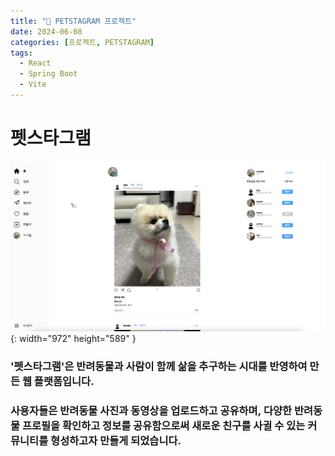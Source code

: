 ```yaml
---
title: "🐶 PETSTAGRAM 프로젝트"
date: 2024-06-08
categories: [프로젝트, PETSTAGRAM]
tags: 
  - React
  - Spring Boot
  - Vite
---
```


# 펫스타그램

![Main View](/assets/img/posts/Petstagram-Project/main.png){: width="972" height="589" }

### '펫스타그램'은 반려동물과 사람이 함께 삶을 추구하는 시대를 반영하여 만든 웹 플랫폼입니다.

### 사용자들은 반려동물 사진과 동영상을 업로드하고 공유하며, 다양한 반려동물 프로필을 확인하고 정보를 공유함으로써 새로운 친구를 사귈 수 있는 커뮤니티를 형성하고자 만들게 되었습니다.


